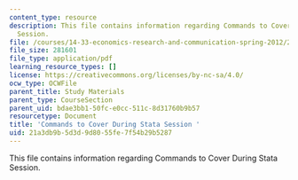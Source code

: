 ```yaml
---
content_type: resource
description: This file contains information regarding Commands to Cover During Stata
  Session.
file: /courses/14-33-economics-research-and-communication-spring-2012/21a3db9b5d3d9d8055fe7f54b29b5287_MIT14_33S12_Stata_commands.pdf
file_size: 281601
file_type: application/pdf
learning_resource_types: []
license: https://creativecommons.org/licenses/by-nc-sa/4.0/
ocw_type: OCWFile
parent_title: Study Materials
parent_type: CourseSection
parent_uid: bdae3bb1-50fc-e0cc-511c-8d31760b9b57
resourcetype: Document
title: 'Commands to Cover During Stata Session '
uid: 21a3db9b-5d3d-9d80-55fe-7f54b29b5287
---
```

This file contains information regarding Commands to Cover During Stata Session.